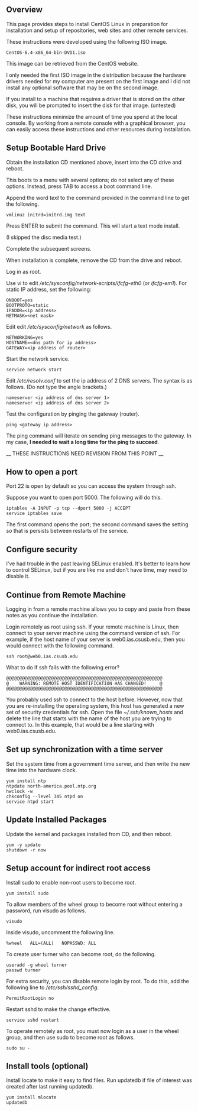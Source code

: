 ## Overview

This page provides steps to install CentOS Linux in preparation for installation and setup of repositories, web sites and other remote services.

These instructions were developed using the following ISO image.

    CentOS-6.4-x86_64-bin-DVD1.iso

This image can be retrieved from the CentOS website.

I only needed the first ISO image in the distribution because 
the hardware drivers needed for my computer are present on the first image
and I did not install any optional software that may be on the second image.

If you install to a machine that requires a driver that is stored on 
the other disk, you will be prompted to insert the disk for that image.
(untested)

These instructions minimize the amount of time you spend at the local console. 
By working from a remote console with a graphical browser, 
you can easily access these instructions and other resources during installation.

## Setup Bootable Hard Drive

Obtain the installation CD mentioned above, insert into the CD drive and reboot.

This boots to a menu with several options; do not select any of these options.
Instead, press TAB to access a boot command line.

Append the word _text_ to the command provided in the command line to
get the following.

    vmlinuz initrd=initrd.img text

Press ENTER to submit the command.
This will start a text mode install.

(I skipped the disc media test.)

Complete the subsequent screens.

When installation is complete, remove the CD from the drive and reboot.

Log in as root.

Use vi to edit _/etc/sysconfig/network-scripts/ifcfg-eth0_ (or _ifcfg-em1_).
For static IP address, set the following:

    ONBOOT=yes
    BOOTPROTO=static
    IPADDR=<ip address>
    NETMASK=<net mask>

Edit edit _/etc/sysconfig/network_ as follows.

    NETWORKING=yes
    HOSTNAME=<dns path for ip address>
    GATEWAY=<ip address of router>

Start the network service.

    service network start

Edit _/etc/resolv.conf_ to set the ip address of 2 DNS servers.
The syntax is as follows.  (Do not type the angle brackets.)

    nameserver <ip address of dns server 1>
    nameserver <ip address of dns server 2>

Test the configuration by pinging the gateway (router).

    ping <gateway ip address>

The ping command will iterate on sending ping messages to the gateway.
In my case, __I needed to wait a long time for the ping to succeed__.



__ THESE INSTRUCTIONS NEED REVISION FROM THIS POINT __

## How to open a port

Port 22 is open by default so you can access the system through ssh.

Suppose you want to open port 5000.  The following will do this.

    iptables -A INPUT -p tcp --dport 5000 -j ACCEPT
    service iptables save
    
The first command opens the port; the second command saves the setting
so that is persists between restarts of the service.

## Configure security

I've had trouble in the past leaving SELinux enabled.
It's better to learn how to control SELinux, but if you are like me and don't have time,
may need to disable it.

## Continue from Remote Machine

Logging in from a remote machine allows you to copy and paste from these notes as you continue the installation.

Login remotely as root using ssh. If your remote machine is Linux, then connect to your server machine using the command version of ssh. For example, if the host name of your server is web0.ias.csusb.edu, then you would connect with the following command.

    ssh root@web0.ias.csusb.edu

What to do if ssh fails with the following error?

    @@@@@@@@@@@@@@@@@@@@@@@@@@@@@@@@@@@@@@@@@@@@@@@@@@@@@@@@@@@
    @    WARNING: REMOTE HOST IDENTIFICATION HAS CHANGED!     @
    @@@@@@@@@@@@@@@@@@@@@@@@@@@@@@@@@@@@@@@@@@@@@@@@@@@@@@@@@@@

You probably used ssh to connect to the host before. However, now that you are re-installing the operating system, this host has generated a new set of security credentials for ssh. Open the file _~/.ssh/known_hosts_ and delete the line that starts with the name of the host you are trying to connect to. In this example, that would be a line starting with web0.ias.csusb.edu.

## Set up synchronization with a time server

Set the system time from a government time server, and then write the new time into the hardware clock.

    yum install ntp
    ntpdate north-america.pool.ntp.org
    hwclock -w
    chkconfig --level 345 ntpd on
    service ntpd start

## Update Installed Packages

Update the kernel and packages installed from CD, and then reboot.

    yum -y update
    shutdown -r now

## Setup account for indirect root access

Install sudo to enable non-root users to become root.

    yum install sudo

To allow members of the wheel group to become root without entering a password, run visudo as follows.

    visudo

Inside visudo, uncomment the following line.

    %wheel   ALL=(ALL)   NOPASSWD: ALL

To create user turner who can become root, do the following.

    useradd -g wheel turner
    passwd turner

For extra security, you can disable remote login by root. To do this, add the following line to _/etc/ssh/sshd_config_.

    PermitRootLogin no

Restart sshd to make the change effective.

    service sshd restart

To operate remotely as root, you must now login as a user in the wheel group, and then use sudo to become root as follows.

    sudo su -

## Install tools (optional)

Install locate to make it easy to find files. Run updatedb if file of interest was created after last running updatedb.

    yum install mlocate
    updatedb

